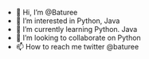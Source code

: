 - 👋 Hi, I’m @Baturee
- 👀 I’m interested in Python, Java
- 🌱 I’m currently learning Python. Java
- 💞️ I’m looking to collaborate on Python
- 📫 How to reach me twitter @baturee

<!---
Baturee/Baturee is a ✨ special ✨ repository because its `README.md` (this file) appears on your GitHub profile.
You can click the Preview link to take a look at your changes.
--->
